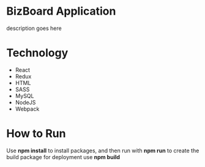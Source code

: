 # BizBoard Application

description goes here


# Technology

- React
- Redux
- HTML
- SASS
- MySQL
- NodeJS
- Webpack

# How to Run

Use **npm install** to install packages, and then run with **npm run** to create the build package for deployment use **npm build**



